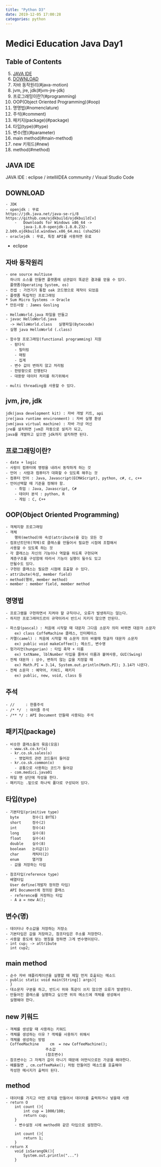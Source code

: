 ```yaml
---
title: "Python D3"
date: 2019-12-05 17:00:28
categories: python
---
```


# Medici Education Java Day1

## Table of Contents
  5. [JAVA IDE](#java-ide)
  6. [DOWNLOAD](#download)
  7. 자바 동작원리(#java-motion)
  8. jvm, jre, jdk(#jvm-jre-jdk)
  9. 프로그래밍이란?(#programming)
  10. OOP(Object Oriented Programming)(#oop)
  11. 명명법(#nomenclature)
  12. 주석(#comment)
  13. 패키지(package)(#package)
  14. 타입(type)(#type)
  15. 변수(명)(#parameter)
  16. main method(#main-method)
  17. new 키워드(#new)
  18. method(#method)
  
  
## JAVA IDE
JAVA IDE : eclipse / intelliIDEA community / Visual Studio Code

## DOWNLOAD
	- JDK
	- openjdk : 무료
	https://jdk.java.net/java-se-ri/8
	https://github.com/ojdkbuild/ojdkbuild[v]
		- 	Downloads for Windows x86_64 ->
			java-1.8.0-openjdk-1.8.0.232-2.b09.ojdkbuild.windows.x86_64.msi (sha256)
	- oraclejdk : 무료, 특정 API를 사용하면 유료
  - eclipse

## 자바 동작원리
	- one source multiuse
	  하나의 소스를 만들면 플랫폼에 상관없이 똑같은 결과를 얻을 수 있다.
	  플랫폼(Operating System, os)
	- 컨셉 : 가전기기 통합 oak 코드명으로 제작이 되었음
	- 플랫폼 독립적인 프로그래밍
	* Sum Micro Systems -> Oracle
	* 만든사람 : James Gosling

	- HelloWorld.java 파일을 만들고
	- javac HelloWorld.java
	  -> HelloWorld.class	실행파일(Bytecode)
	- 실행 java HelloWorld (.class)

	- 함수형 프로그래밍(functional programming) 지원
	  - 람다식
	    - 필터링
	    - 매핑
	    - 집계
	  - 변수 값이 변하지 않고 처리됨
	  - 한방향으로 진행된다
	  - 대용량 데이터 처리를 하기위해서

	- multi threading을 사용할 수 있다.

## jvm, jre, jdk
	jdk(java development kit) : 자바 개발 키트, api
	jre(java runtime environment) : 자바 실행 환셩
	jvm(java virtual machine) : 자바 가상 머신
	jre를 설치하면 jvm은 자동으로 설치가 되고,
	java를 개발하고 싶으면 jdk까지 설치하면 된다.

## 프로그래밍이란?
	- date + logic
	- 사람이 컴퓨터에 명령을 내려서 동작하게 하는 것
	- 언어 : 사람과 컴퓨터가 대화할 수 있도록 해주는 것
	- 컴퓨터 언어 : Java, Javascript(ECMAScript), python, c#, c, c++
	- 언어선택할 때 기준을 정해야 함.
		- 취업 : Java, Javascript, C#
		- 데이터 분석 : python, R
		- 게임 : C, C++

## OOP(Object Oriented Programming)
	- 객체지향 프로그래밍
	- 객체
		행위(method)와 속성(attribute)을 갖는 모든 것
	- 컴포넌트단위(객체)로 클래스를 만들어서 필요한 시점에 조합해서
	  사용할 수 있도록 하는 것
	- 각 클래스는 자신의 기능이나 역할을 하도록 구현되며
	  계층구조를 구성함에 따라서 기능이 실행이 될수도 있고
	  안될수도 있다.
	- 구현된 클래스는 필요한 시점에 호출할 수 있다.
	- attribute(속성, member field)
	- method(행위, member method)
	- member : member field, member method

## 명명법
	- 프로그램을 구현하면서 지켜야 할 규칙이나, 오류가 발생하지는 않는다.
	- 하지만 프로그래머드르이 규약이라서 반드시 지키지 않으면 안된다.

	- 파스칼(pascal) : 처음에 시작할 때 대문자 그다음 소문자 의미 바뀌면 대문자 소문자
		ex) class CoffeMachine 클래스, 인터페이스
	- 카멜(camel) : 처음에 시작할 때 소문자 의이 바뀔때 첫글자 대문자 소문자
		ex) public void makeCoffee(); 메소드, 변수명
	- 헝가리언(hungarian) : 타입 축약 + 이름
		ex) txtName, lblNumber 타입을 줄여서 이름과 붙여사용, GUI(Swing)
	- 전체 대문자 : 상수, 변하지 않는 값을 지정할 때
		ex) Math.PI = 3.14, System.out.println(Math.PI); 3.14가 나온다.
	- 전체 소문자 : 예약어, 키워드, 패키지
		ex) public, new, void, class 등 

## 주석
	- // 	 : 한줄주석
	- /* */  : 여러줄 주석
	- /** */ : API Document 만들때 사용되는 주석

## 패키지(package)
	- 비슷한 클래스들의 묶음(모음)	
	  - www.sk.co.kr(x)
	  - kr.co.sk.sales(o)
	    - 영업파트 관련 코드들이 들어감
	  - kr.co.sk.common(o)
	    - 공통으로 사용하는 코드가 들어감
	  - com.medici.java01
	- 파일 맨 상단에 작성을 한다.
	- 패키지는 .밑으로 하나씩 폴더로 구성되어 있다.

## 타입(type)
	- 기본타입(primitive type)
	  byte 		정수(1 BYTE)
	  short 	정수(2)
	  int 		정수(4)
	  long		실수(8)
	  float		실수(4)
	  double	실수(8)
	  boolean	논리값(1)
	  char		캐릭터(2)
	  enum		열거형
	  - 값을 저장하는 타입

	- 참조타입(reference type)
	  배열타입
	  User define(개발자 정의한 타입)
	  API Document에 정의된 클래스
	  - reference를 저장하는 타입
	  - A a = new A();

## 변수(명)
	- 데이터나 주소값을 저장하는 저장소
   	- 기본타입은 값을 저장하고, 참조타입은 주소를 저장한다.
   	- 사용할 용도에 맞는 명칭을 정하면 그게 변수명이된다.
   	- int cup; -> attribute
   	  int cup2;

## main method
	- 순수 자바 애플리케이션을 실행할 때 제일 먼저 호출되는 메소드
	- public static void main(String[] args){
	  }
	- 대소문자 구분을 하고, 반드시 위와 똑같이 쓰지 않으면 오류가 발생한다.
	- 만들어진 클래스를 실행하고 싶으면 위의 메소드에 객체를 생성해서
	  실행해야 한다.

## new 키워드
	- 객체를 생성할 때 사용하는 키워드
	- 객체를 생성하는 이유 ? 객체를 사용하기 위해서
	- 객체를 생성하는 방법
	  CoffeeMachine		cm 	= new CoffeeMachine();
	                  주소값
	                  (참조변수)
	- 참조변수는 그 자체가 값이 아니기 때문에 어떤식으로든 가공을 해야한다.
	- 예를들면 , cm.coffeeMake(); 처럼 만들어진 메소드를 호출해야
	  작성한 메시지가 출력이 된다.

## method
	- 데이터를 가지고 어떤 로직을 만들어서 데이터를 출력하거나 넣을때 사용
	- return O
		int count (){
			int cup = 1000/100;
			return cup;
		}
		- 변수설정 시에 method와 같은 타입으로 설정한다.

		int count (){
			return 1;
		}
	- return X
		void isSarangOk(){
			System.out.println("...")
		}
